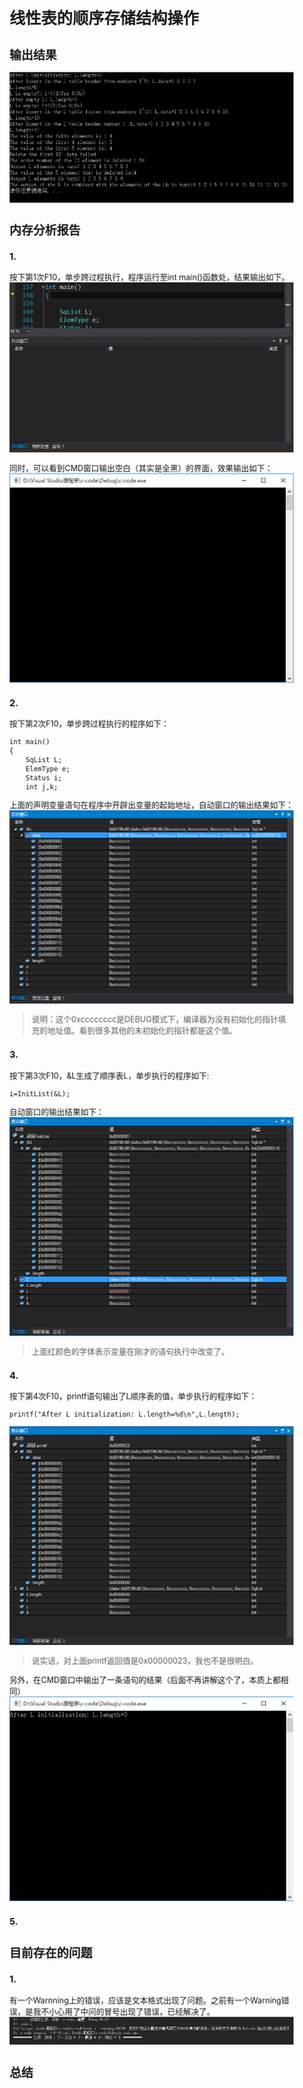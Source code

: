 # 线性表的顺序存储结构操作 #
## 输出结果 ##
![](img/result.png)
## 内存分析报告 ##
### 1. ###
按下第1次F10，单步跨过程执行，程序运行至int main()函数处，结果输出如下。
![](img/bug2.png)

同时，可以看到CMD窗口输出空白（其实是全黑）的界面，效果输出如下：
![](img/bug3.png)
### 2. ###
按下第2次F10，单步跨过程执行的程序如下：

    int main()
    {   
    	SqList L;
    	ElemType e;
    	Status i;
    	int j,k;
上面的声明变量语句在程序中开辟出变量的起始地址，自动窗口的输出结果如下：
![](img/bug4.png)
>说明：这个0xcccccccc是DEBUG模式下，编译器为没有初始化的指针填充的地址值。看到很多其他的未初始化的指针都是这个值。
### 3. ###
按下第3次F10，&L生成了顺序表L，单步执行的程序如下:

    i=InitList(&L);
自动窗口的输出结果如下：
![](img/bug5.png)
>上面红颜色的字体表示变量在刚才的语句执行中改变了。

### 4. ###
按下第4次F10，printf语句输出了L顺序表的值，单步执行的程序如下：

    printf("After L initialization: L.length=%d\n",L.length);
![](img/bug6.png)
>说实话，对上面printf返回值是0x00000023，我也不是很明白。

另外，在CMD窗口中输出了一条语句的结果（后面不再讲解这个了，本质上都相同）
![](img/bug7.png)

### 5. ###



## 目前存在的问题 ##
### 1. ###
有一个Warnning上的错误，应该是文本格式出现了问题。之前有一个Warning错误，是我不小心用了中问的冒号出现了错误，已经解决了。
![](img/bug1.png)

## 总结 ##